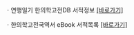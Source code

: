 ㆍ연행일기 한의학고전DB 서적정보 [[바로가기]](https://mediclassics.kr/books/201)

ㆍ한의학고전국역서 eBook 서적목록 [[바로가기]](https://info.mediclassics.kr/bookshelf/list/eBook/list)
